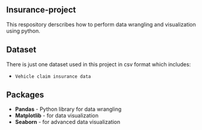 ## Insurance-project
This respository derscribes how to perform data wrangling and visualization using python.
## Dataset
There is just one dataset used in this project in csv format which includes:
* `Vehicle claim insurance data`
## Packages
* **Pandas** - Python library for data wrangling
* **Matplotlib** - for data visualization
* **Seaborn** - for advanced data visualization
## 
